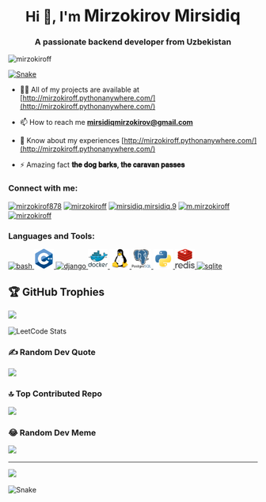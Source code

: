 <h1 align="center">Hi 👋, I'm <big><strong>Mirzokirov Mirsidiq</strong></big></h1>
<h3 align="center">A passionate backend developer from <strong>Uzbekistan</strong></h3>

<p align="left"> <img src="https://komarev.com/ghpvc/?username=mirzokiroff&label=Profile%20views&color=0e75b6&style=flat" alt="mirzokiroff" /> </p>

<p dir="auto"><a target="_blank" rel="noopener noreferrer nofollow" href="https://camo.githubusercontent.com/9b7074dac1de6f44552593cb28399eb5ebb7b53cd85259759f57a36563ec579b/68747470733a2f2f70726f66696c652d726561646d652d67656e657261746f722e636f6d2f6173736574732f736e616b652e737667"><img src="https://camo.githubusercontent.com/9b7074dac1de6f44552593cb28399eb5ebb7b53cd85259759f57a36563ec579b/68747470733a2f2f70726f66696c652d726561646d652d67656e657261746f722e636f6d2f6173736574732f736e616b652e737667" alt="Snake" data-canonical-src="https://profile-readme-generator.com/assets/snake.svg" style="max-width: 100%;"></a></p>
                                                                             
- 👨‍💻 All of my projects are available at [http://mirzokiroff.pythonanywhere.com/](http://mirzokiroff.pythonanywhere.com/)

- 📫 How to reach me **mirsidiqmirzokirov@gmail.com**

- 📄 Know about my experiences [http://mirzokiroff.pythonanywhere.com/](http://mirzokiroff.pythonanywhere.com/)

- ⚡ Amazing fact **𝐭𝐡𝐞 𝐝𝐨𝐠 𝐛𝐚𝐫𝐤𝐬, 𝐭𝐡𝐞 𝐜𝐚𝐫𝐚𝐯𝐚𝐧 𝐩𝐚𝐬𝐬𝐞𝐬**

<h3 align="left">Connect with me:</h3>
<p align="left">
<a href="https://twitter.com/mirzokirof878" target="blank"><img align="center" src="https://raw.githubusercontent.com/rahuldkjain/github-profile-readme-generator/master/src/images/icons/Social/twitter.svg" alt="mirzokirof878" height="30" width="40" /></a>
<a href="https://linkedin.com/in/mirzokiroff" target="blank"><img align="center" src="https://raw.githubusercontent.com/rahuldkjain/github-profile-readme-generator/master/src/images/icons/Social/linked-in-alt.svg" alt="mirzokiroff" height="30" width="40" /></a>
<a href="https://fb.com/mirsidiq.mirsidiq.9" target="blank"><img align="center" src="https://raw.githubusercontent.com/rahuldkjain/github-profile-readme-generator/master/src/images/icons/Social/facebook.svg" alt="mirsidiq.mirsidiq.9" height="30" width="40" /></a>
<a href="https://instagram.com/m.mirzokiroff" target="blank"><img align="center" src="https://raw.githubusercontent.com/rahuldkjain/github-profile-readme-generator/master/src/images/icons/Social/instagram.svg" alt="m.mirzokiroff" height="30" width="40" /></a>
<a href="https://www.leetcode.com/mirzokiroff" target="blank"><img align="center" src="https://raw.githubusercontent.com/rahuldkjain/github-profile-readme-generator/master/src/images/icons/Social/leet-code.svg" alt="mirzokiroff" height="30" width="40" /></a>
</p>

<h3 align="left">Languages and Tools:</h3>
<p align="left"> <a href="https://www.gnu.org/software/bash/" target="_blank" rel="noreferrer"> <img src="https://www.vectorlogo.zone/logos/gnu_bash/gnu_bash-icon.svg" alt="bash" width="40" height="40"/> </a> <a href="https://www.w3schools.com/cpp/" target="_blank" rel="noreferrer"> <img src="https://raw.githubusercontent.com/devicons/devicon/master/icons/cplusplus/cplusplus-original.svg" alt="cplusplus" width="40" height="40"/> </a> <a href="https://www.djangoproject.com/" target="_blank" rel="noreferrer"> <img src="https://cdn.worldvectorlogo.com/logos/django.svg" alt="django" width="40" height="40"/> </a> <a href="https://www.docker.com/" target="_blank" rel="noreferrer"> <img src="https://raw.githubusercontent.com/devicons/devicon/master/icons/docker/docker-original-wordmark.svg" alt="docker" width="40" height="40"/> </a> <a href="https://www.linux.org/" target="_blank" rel="noreferrer"> <img src="https://raw.githubusercontent.com/devicons/devicon/master/icons/linux/linux-original.svg" alt="linux" width="40" height="40"/> </a> <a href="https://www.postgresql.org" target="_blank" rel="noreferrer"> <img src="https://raw.githubusercontent.com/devicons/devicon/master/icons/postgresql/postgresql-original-wordmark.svg" alt="postgresql" width="40" height="40"/> </a> <a href="https://www.python.org" target="_blank" rel="noreferrer"> <img src="https://raw.githubusercontent.com/devicons/devicon/master/icons/python/python-original.svg" alt="python" width="40" height="40"/> </a> <a href="https://redis.io" target="_blank" rel="noreferrer"> <img src="https://raw.githubusercontent.com/devicons/devicon/master/icons/redis/redis-original-wordmark.svg" alt="redis" width="40" height="40"/> </a> <a href="https://www.sqlite.org/" target="_blank" rel="noreferrer"> <img src="https://www.vectorlogo.zone/logos/sqlite/sqlite-icon.svg" alt="sqlite" width="40" height="40"/> </a> </p>

## 🏆 GitHub Trophies
![](https://github-profile-trophy.vercel.app/?username=mirzokiroff&theme=radical&no-frame=false&no-bg=true&margin-w=4)

![LeetCode Stats](https://leetcode.card.workers.dev/mirzokiroff?theme=dark&font=milonga&extension=null)

### ✍️ Random Dev Quote
![](https://quotes-github-readme.vercel.app/api?type=horizontal&theme=radical)

### 🔝 Top Contributed Repo
![](https://github-contributor-stats.vercel.app/api?username=mirzokiroff&limit=5&theme=radical&combine_all_yearly_contributions=true)

### 😂 Random Dev Meme
<img src='https://randommeme-five.vercel.app/' style="height: 400px;"/>

---
[![](https://visitcount.itsvg.in/api?id=mirzokiroff&icon=5&color=0)](https://visitcount.itsvg.in)

<!-- Proudly created with GPRM ( https://gprm.itsvg.in ) -->

<img src="https://camo.githubusercontent.com/9b7074dac1de6f44552593cb28399eb5ebb7b53cd85259759f57a36563ec579b/68747470733a2f2f70726f66696c652d726561646d652d67656e657261746f722e636f6d2f6173736574732f736e616b652e737667" alt="Snake" style="max-width: 100%;">
